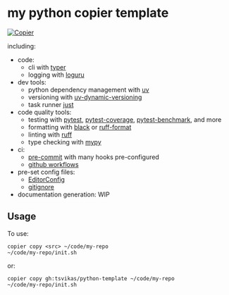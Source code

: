 # my python copier template
[![Copier](https://img.shields.io/endpoint?url=https://raw.githubusercontent.com/copier-org/copier/master/img/badge/badge-black.json)](https://github.com/copier-org/copier)

including:

- code:
  - cli with [typer](https://typer.tiangolo.com/)
  - logging with [loguru](https://loguru.readthedocs.io/)
- dev tools:
  - python dependency management with [uv](https://docs.astral.sh/uv/)
  - versioning with
    [uv-dynamic-versioning](https://github.com/ninoseki/uv-dynamic-versioning)
  - task runner [just](https://just.systems/man/en/)
- code quality tools:
  - testing with [pytest](https://docs.pytest.org/),
    [pytest-coverage](https://pytest-cov.readthedocs.io/),
    [pytest-benchmark](https://pytest-benchmark.readthedocs.io/),
    and more
  - formatting with [black](https://black.readthedocs.io/)
    or [ruff-format](https://docs.astral.sh/ruff/formatter/)
  - linting with [ruff](https://docs.astral.sh/ruff/)
  - type checking with [mypy](https://mypy-lang.org/)
- ci:
  - [pre-commit](https://pre-commit.com/)
    with many hooks pre-configured
  - [github workflows](https://docs.github.com/en/actions/writing-workflows)
- pre-set config files:
  - [EditorConfig](https://editorconfig.org/)
  - [gitignore](https://gitignore.io/)
- documentation generation: WIP

## Usage

To use:

```
copier copy <src> ~/code/my-repo
~/code/my-repo/init.sh
```

or:

```
copier copy gh:tsvikas/python-template ~/code/my-repo
~/code/my-repo/init.sh
```
